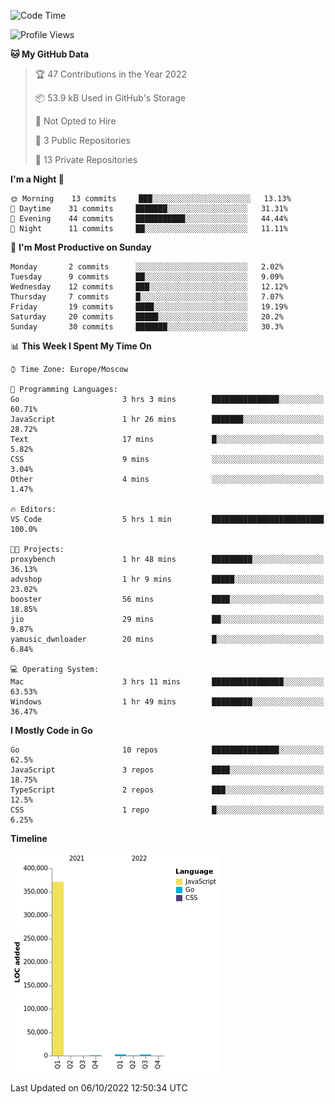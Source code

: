 <!--START_SECTION:waka-->
![Code Time](http://img.shields.io/badge/Code%20Time-420%20hrs%2045%20mins-blue)

![Profile Views](http://img.shields.io/badge/Profile%20Views-0-blue)

**🐱 My GitHub Data** 

> 🏆 47 Contributions in the Year 2022
 > 
> 📦 53.9 kB Used in GitHub's Storage 
 > 
> 🚫 Not Opted to Hire
 > 
> 📜 3 Public Repositories 
 > 
> 🔑 13 Private Repositories  
 > 
**I'm a Night 🦉** 

```text
🌞 Morning    13 commits     ███░░░░░░░░░░░░░░░░░░░░░░   13.13% 
🌆 Daytime    31 commits     ███████░░░░░░░░░░░░░░░░░░   31.31% 
🌃 Evening    44 commits     ███████████░░░░░░░░░░░░░░   44.44% 
🌙 Night      11 commits     ██░░░░░░░░░░░░░░░░░░░░░░░   11.11%

```
📅 **I'm Most Productive on Sunday** 

```text
Monday       2 commits      ░░░░░░░░░░░░░░░░░░░░░░░░░   2.02% 
Tuesday      9 commits      ██░░░░░░░░░░░░░░░░░░░░░░░   9.09% 
Wednesday    12 commits     ███░░░░░░░░░░░░░░░░░░░░░░   12.12% 
Thursday     7 commits      █░░░░░░░░░░░░░░░░░░░░░░░░   7.07% 
Friday       19 commits     ████░░░░░░░░░░░░░░░░░░░░░   19.19% 
Saturday     20 commits     █████░░░░░░░░░░░░░░░░░░░░   20.2% 
Sunday       30 commits     ███████░░░░░░░░░░░░░░░░░░   30.3%

```


📊 **This Week I Spent My Time On** 

```text
⌚︎ Time Zone: Europe/Moscow

💬 Programming Languages: 
Go                       3 hrs 3 mins        ███████████████░░░░░░░░░░   60.71% 
JavaScript               1 hr 26 mins        ███████░░░░░░░░░░░░░░░░░░   28.72% 
Text                     17 mins             █░░░░░░░░░░░░░░░░░░░░░░░░   5.82% 
CSS                      9 mins              ░░░░░░░░░░░░░░░░░░░░░░░░░   3.04% 
Other                    4 mins              ░░░░░░░░░░░░░░░░░░░░░░░░░   1.47%

🔥 Editors: 
VS Code                  5 hrs 1 min         █████████████████████████   100.0%

🐱‍💻 Projects: 
proxybench               1 hr 48 mins        █████████░░░░░░░░░░░░░░░░   36.13% 
advshop                  1 hr 9 mins         █████░░░░░░░░░░░░░░░░░░░░   23.02% 
booster                  56 mins             ████░░░░░░░░░░░░░░░░░░░░░   18.85% 
jio                      29 mins             ██░░░░░░░░░░░░░░░░░░░░░░░   9.87% 
yamusic_dwnloader        20 mins             █░░░░░░░░░░░░░░░░░░░░░░░░   6.84%

💻 Operating System: 
Mac                      3 hrs 11 mins       ████████████████░░░░░░░░░   63.53% 
Windows                  1 hr 49 mins        █████████░░░░░░░░░░░░░░░░   36.47%

```

**I Mostly Code in Go** 

```text
Go                       10 repos            ███████████████░░░░░░░░░░   62.5% 
JavaScript               3 repos             ████░░░░░░░░░░░░░░░░░░░░░   18.75% 
TypeScript               2 repos             ███░░░░░░░░░░░░░░░░░░░░░░   12.5% 
CSS                      1 repo              █░░░░░░░░░░░░░░░░░░░░░░░░   6.25%

```


**Timeline**

![Chart not found](https://raw.githubusercontent.com/jeezft/jeezft/main/charts/bar_graph.png) 


 Last Updated on 06/10/2022 12:50:34 UTC
<!--END_SECTION:waka-->
